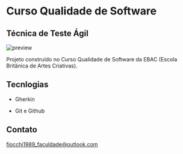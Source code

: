 # Curso Qualidade de Software 

## Técnica de Teste Ágil

![preview](https://user-images.githubusercontent.com/107550887/191135129-02755480-d6cc-4a44-b192-4fda951c5e5b.png)

Projeto construído no Curso Qualidade de Software da EBAC (Escola Britânica de Artes Criativas).


## Tecnlogias

- Gherkin

- Git e Github


## Contato
fiocchi1989_faculdade@outlook.com
